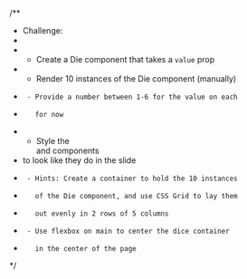 /**
 * Challenge:
 * 
 * - Create a Die component that takes a `value` prop
 * - Render 10 instances of the Die component (manually)
 *      - Provide a number between 1-6 for the value on each
 *        for now
 * - Style the <main> and <Die> components 
 *   to look like they do in the slide
 *      - Hints: Create a container to hold the 10 instances
 *        of the Die component, and use CSS Grid to lay them
 *        out evenly in 2 rows of 5 columns
 *      - Use flexbox on main to center the dice container
 *        in the center of the page
 */